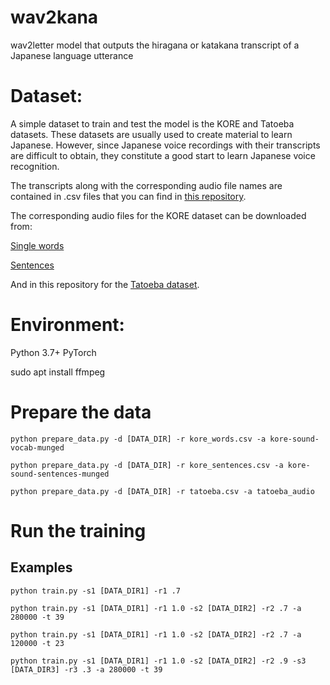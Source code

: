 # wav2kana
wav2letter model that outputs the hiragana or katakana transcript of a Japanese language utterance

# Dataset:

A simple dataset to train and test the model is the KORE and Tatoeba datasets. These datasets are usually used to create material to learn Japanese.
However, since Japanese voice recordings with their transcripts are difficult to obtain, they constitute a good start to learn Japanese voice recognition.

The transcripts along with the corresponding audio file names are contained in .csv files that you can find in [this repository](https://drive.google.com/drive/folders/1VFKsG6C2VXHePO9_3X2tN1CHhd6b482C).

The corresponding audio files for the KORE dataset can be downloaded from:

[Single words](http://www.mediafire.com/file/oyddnozmbd2/kore-sound-vocab-munged.zip/file)

[Sentences](http://www.mediafire.com/file/1itzmjondnz/kore-sound-sentences-munged.zip/file)

And in this repository for the [Tatoeba dataset](https://drive.google.com/drive/folders/1VFKsG6C2VXHePO9_3X2tN1CHhd6b482C).

# Environment:

Python 3.7+
PyTorch

sudo apt install ffmpeg

# Prepare the data

`python prepare_data.py -d [DATA_DIR] -r kore_words.csv -a kore-sound-vocab-munged`

`python prepare_data.py -d [DATA_DIR] -r kore_sentences.csv -a kore-sound-sentences-munged`

`python prepare_data.py -d [DATA_DIR] -r tatoeba.csv -a tatoeba_audio`

# Run the training

## Examples

`python train.py -s1 [DATA_DIR1] -r1 .7`

`python train.py -s1 [DATA_DIR1] -r1 1.0 -s2 [DATA_DIR2] -r2 .7 -a 280000 -t 39`

`python train.py -s1 [DATA_DIR1] -r1 1.0 -s2 [DATA_DIR2] -r2 .7 -a 120000 -t 23`

`python train.py -s1 [DATA_DIR1] -r1 1.0 -s2 [DATA_DIR2] -r2 .9 -s3 [DATA_DIR3] -r3 .3 -a 280000 -t 39`





